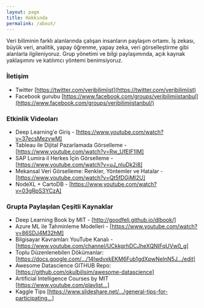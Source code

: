 ```yaml
---
layout: page
title: Hakkında
permalink: /about/
---
```


Veri biliminin farklı alanlarında çalışan insanların paylaşım ortamı.
İş zekası, büyük veri, analitik, yapay öğrenme, yapay zeka, veri görselleştirme gibi alanlarla ilgileniyoruz.
Grup yönetimi ve bilgi paylaşımında, açık kaynak yaklaşımını ve katılımcı yöntemi benimsiyoruz.



### İletişim
* Twitter [https://twitter.com/veribilimiist](https://twitter.com/veribilimiist)
* Facebook gurubu [https://www.facebook.com/groups/veribilimiistanbul](https://www.facebook.com/groups/veribilimiistanbul/)

### Etkinlik Videoları
* Deep Learning'e Giriş - [https://www.youtube.com/watch?v=37ecsMezvwM]
* Tableau ile Dijital Pazarlamada Görselleme - [https://www.youtube.com/watch?v=Rw_UfEIF1IM]
* SAP Lumira il Herkes İçin Görselleme - [https://www.youtube.com/watch?v=uJ_nluDk2i8]
* Mekansal Veri Görselleme: Renkler, Yöntemler ve Hatalar - [https://www.youtube.com/watch?v=Qt5fDGjMI2U]
* NodeXL + CartoDB - [https://www.youtube.com/watch?v=03gRpS3YCzA]

### Grupta Paylaşılan Çeşitli Kaynaklar
 * Deep Learning Book by MIT - [http://goodfeli.github.io/dlbook/]
 * Azure ML ile Tahminleme Modelleri - [https://www.youtube.com/watch?v=86SDJ4M32hM]
 * Bilgisayar Kavramları YouTube Kanalı - [https://www.youtube.com/channel/UCkkgrhDCJheXQNIFqUVw0_g]
 * Toplu Düzenlenebilen Dökümanlar: [https://docs.google.com/…/14IwdvxkEKM6Fub1gdXpwNelnN5J…/edit]
 * Awesome Datascience GITHUB Repo: [https://github.com/okulbilisim/awesome-datascience]
 * Artificial Intelligence Courses by MIT [https://www.youtube.com/playlist…]
 * Kaggle Tips [https://www.slideshare.net/…/general-tips-for-participating…]
